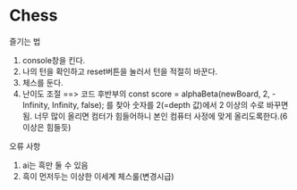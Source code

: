 # Chess
즐기는 법
1. console창을 킨다.
2. 나의 턴을 확인하고 reset버튼을 눌러서 턴을 적절히 바꾼다.
3. 체스를 둔다.
4. 난이도 조절 ==> 코드 후반부의 const score = alphaBeta(newBoard, 2, -Infinity, Infinity, false); 를 찾아 숫자를 2(=depth 값)에서 2 이상의 수로 바꾸면 됨. 너무 많이 올리면 컴터가 힘들어하니 본인 컴퓨터 사정에 맞게 올리도록한다.(6이상은 힘들듯)

오류 사항 
1. ai는 흑만 둘 수 있음
2. 흑이 먼저두는 이상한 이세계 체스룰(변경시급)
